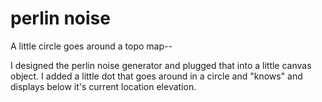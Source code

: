 # perlin noise

A little circle goes around a topo map--

I designed the perlin noise generator and plugged that into a little canvas object.
I added a little dot that goes around in a circle and "knows" and displays below it's current location elevation.
